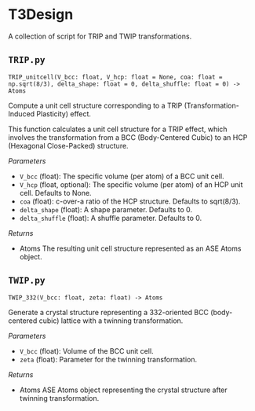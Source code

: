 # T3Design

A collection of script for TRIP and TWIP transformations.

## `TRIP.py`

`TRIP_unitcell(V_bcc: float, V_hcp: float = None, coa: float = np.sqrt(8/3), delta_shape: float = 0, delta_shuffle: float = 0) -> Atoms`

Compute a unit cell structure corresponding to a TRIP (Transformation-Induced Plasticity) effect.

This function calculates a unit cell structure for a TRIP effect, which involves the transformation
from a BCC (Body-Centered Cubic) to an HCP (Hexagonal Close-Packed) structure.

*Parameters*

- `V_bcc` (float):
    The specific volume (per atom) of a BCC unit cell.
- `V_hcp` (float, optional):
    The specific volume (per atom) of an HCP unit cell. Defaults to None.
- `coa` (float):
    c-over-a ratio of the HCP structure. Defaults to sqrt(8/3).
- `delta_shape` (float):
    A shape parameter. Defaults to 0.
- `delta_shuffle` (float):
    A shuffle parameter. Defaults to 0.

*Returns*
- Atoms
    The resulting unit cell structure represented as an ASE Atoms object.

## `TWIP.py`

`TWIP_332(V_bcc: float, zeta: float) -> Atoms`

Generate a crystal structure representing a 332-oriented BCC (body-centered cubic) lattice with a twinning transformation.

*Parameters*
- `V_bcc` (float):
    Volume of the BCC unit cell.
- `zeta` (float):
    Parameter for the twinning transformation.

*Returns*
- Atoms
    ASE Atoms object representing the crystal structure after twinning transformation.